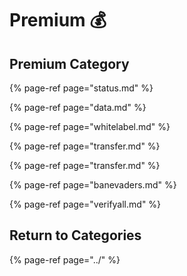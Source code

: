 # Premium 💰

## Premium Category

{% page-ref page="status.md" %}

{% page-ref page="data.md" %}

{% page-ref page="whitelabel.md" %}

{% page-ref page="transfer.md" %}

{% page-ref page="transfer.md" %}

{% page-ref page="banevaders.md" %}

{% page-ref page="verifyall.md" %}

## Return to Categories

{% page-ref page="../" %}

